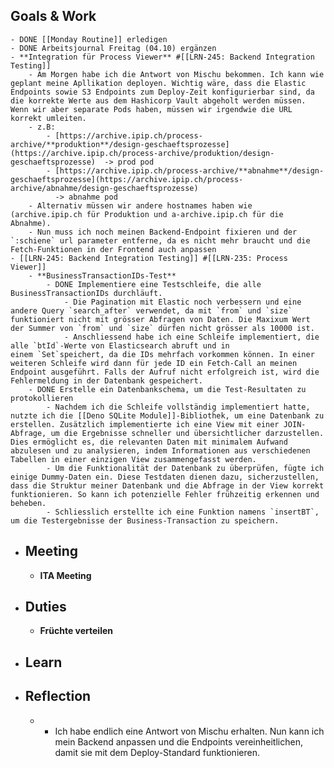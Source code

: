 ## Goals & Work
	- DONE [[Monday Routine]] erledigen
	- DONE Arbeitsjournal Freitag (04.10) ergänzen
	- **Integration für Process Viewer** #[[LRN-245: Backend Integration Testing]]
		- Am Morgen habe ich die Antwort von Mischu bekommen. Ich kann wie geplant meine Apllikation deployen. Wichtig wäre, dass die Elastic Endpoints sowie S3 Endpoints zum Deploy-Zeit konfigurierbar sind, da die korrekte Werte aus dem Hashicorp Vault abgeholt werden müssen. Wenn wir aber separate Pods haben, müssen wir irgendwie die URL korrekt umleiten.
		- z.B:
			- [https://archive.ipip.ch/process-archive/**produktion**/design-geschaeftsprozesse](https://archive.ipip.ch/process-archive/produktion/design-geschaeftsprozesse)  -> prod pod
			- [https://archive.ipip.ch/process-archive/**abnahme**/design-geschaeftsprozesse](https://archive.ipip.ch/process-archive/abnahme/design-geschaeftsprozesse)
			  -> abnahme pod
		- Alternativ müssen wir andere hostnames haben wie (archive.ipip.ch für Produktion und a-archive.ipip.ch für die Abnahme).
		- Nun muss ich noch meinen Backend-Endpoint fixieren und der `:schiene` url parameter entferne, da es nicht mehr braucht und die Fetch-Funktionen in der Frontend auch anpassen
	- [[LRN-245: Backend Integration Testing]] #[[LRN-235: Process Viewer]]
		- **BusinessTransactionIDs-Test**
			- DONE Implementiere eine Testschleife, die alle BusinessTransactionIDs durchläuft.
				- Die Pagination mit Elastic noch verbessern und eine andere Query `search_after` verwendet, da mit `from` und `size` funktioniert nicht mit grösser Abfragen von Daten. Die Maxixum Wert der Summer von `from` und `size` dürfen nicht grösser als 10000 ist.
				- Anschliessend habe ich eine Schleife implementiert, die alle `btId`-Werte von Elasticsearch abruft und in einem `Set`speichert, da die IDs mehrfach vorkommen können. In einer weiteren Schleife wird dann für jede ID ein Fetch-Call an meinen Endpoint ausgeführt. Falls der Aufruf nicht erfolgreich ist, wird die Fehlermeldung in der Datenbank gespeichert.
		- DONE Erstelle ein Datenbankschema, um die Test-Resultaten zu protokollieren
			- Nachdem ich die Schleife vollständig implementiert hatte, nutzte ich die [[Deno SQLite Module]]-Bibliothek, um eine Datenbank zu erstellen. Zusätzlich implementierte ich eine View mit einer JOIN-Abfrage, um die Ergebnisse schneller und übersichtlicher darzustellen. Dies ermöglicht es, die relevanten Daten mit minimalem Aufwand abzulesen und zu analysieren, indem Informationen aus verschiedenen Tabellen in einer einzigen View zusammengefasst werden.
			- Um die Funktionalität der Datenbank zu überprüfen, fügte ich einige Dummy-Daten ein. Diese Testdaten dienen dazu, sicherzustellen, dass die Struktur meiner Datenbank und die Abfrage in der View korrekt funktionieren. So kann ich potenzielle Fehler frühzeitig erkennen und beheben.
			- Schliesslich erstellte ich eine Funktion namens `insertBT`, um die Testergebnisse der Business-Transaction zu speichern.
- ## Meeting
	- **ITA Meeting**
- ## Duties
	- **Früchte verteilen**
- ## Learn
- ## Reflection
	-
		- Ich habe endlich eine Antwort von Mischu erhalten. Nun kann ich mein Backend anpassen und die Endpoints vereinheitlichen, damit sie mit dem Deploy-Standard funktionieren.